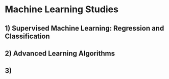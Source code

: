 # Machine Learning Studies
## 1) Supervised Machine Learning: Regression and Classification
## 2) Advanced Learning Algorithms
## 3)
